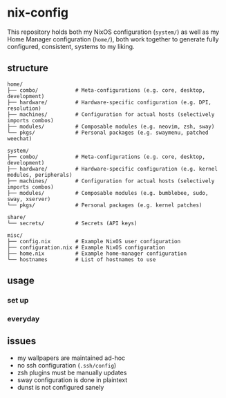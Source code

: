 # nix-config

This repository holds both my NixOS configuration (`system/`) as well as my Home
Manager configuration (`home/`), both work together to generate fully
configured, consistent, systems to my liking.

## structure
```
home/
├── combo/            # Meta-configurations (e.g. core, desktop, development)
├── hardware/         # Hardware-specific configuration (e.g. DPI, resolution)
├── machines/         # Configuration for actual hosts (selectively imports combos)
├── modules/          # Composable modules (e.g. neovim, zsh, sway)
└── pkgs/             # Personal packages (e.g. swaymenu, patched weechat)

system/
├── combo/            # Meta-configurations (e.g. core, desktop, development)
├── hardware/         # Hardware-specific configuration (e.g. kernel modules, peripherals)
├── machines/         # Configuration for actual hosts (selectively imports combos)
├── modules/          # Composable modules (e.g. bumblebee, sudo, sway, xserver)
└── pkgs/             # Personal packages (e.g. kernel patches)

share/
└── secrets/          # Secrets (API keys)

misc/
├── config.nix        # Example NixOS user configuration
├── configuration.nix # Example NixOS configuration
├── home.nix          # Example home-manager configuration
└── hostnames         # List of hostnames to use
```

## usage
### set up
### everyday


## issues
* my wallpapers are maintained ad-hoc
* no ssh configuration (`.ssh/config`)
* zsh plugins must be manually updates
* sway configuration is done in plaintext
* dunst is not configured sanely
